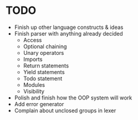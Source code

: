 # TODO
- Finish up other language constructs & ideas
- Finish parser with anything already decided
    - Access
    - Optional chaining
    - Unary operators
    - Imports
    - Return statements
    - Yield statements
    - Todo statement
    - Modules
    - Visibility
- Polish and finish how the OOP system will work
- Add error generator
- Complain about unclosed groups in lexer